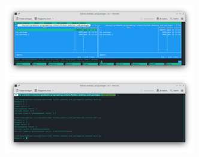 ![Окно midnight commander, папка с пакетами](https://github.com/AndreeWanya/graduate-programming-school/blob/master/Python_(intermediate_2)/1.png)  
![Вывод программы из занятия с пакетами в Linux](https://github.com/AndreeWanya/graduate-programming-school/blob/master/Python_(intermediate_2)/2.png)

